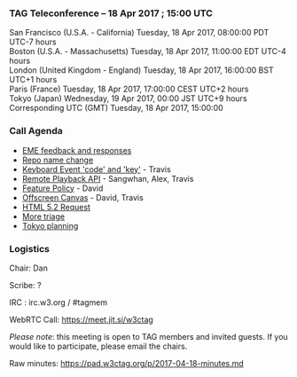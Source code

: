 ### TAG Teleconference – 18 Apr 2017 ; 15:00 UTC

San Francisco (U.S.A. - California)	Tuesday, 18 Apr 2017, 08:00:00	PDT	UTC-7 hours  
Boston (U.S.A. - Massachusetts)	Tuesday, 18 Apr 2017, 11:00:00	EDT	UTC-4 hours  
London (United Kingdom - England)	Tuesday, 18 Apr 2017, 16:00:00	BST	UTC+1 hours  
Paris (France)	Tuesday, 18 Apr 2017, 17:00:00	CEST	UTC+2 hours  
Tokyo (Japan)	Wednesday, 19 Apr 2017, 00:00	JST	UTC+9 hours  
Corresponding UTC (GMT)	Tuesday, 18 Apr 2017, 15:00:00	 

### Call Agenda

* [EME feedback and responses](https://lists.w3.org/Archives/Public/www-tag/2017Apr/0004.html)
* [Repo name change](https://github.com/w3ctag/spec-reviews/issues/168)
* [Keyboard Event 'code' and 'key'](https://github.com/w3ctag/spec-reviews/issues/155) - Travis
* [Remote Playback API](https://github.com/w3ctag/spec-reviews/issues/145) - Sangwhan, Alex, Travis
* [Feature Policy](https://github.com/w3ctag/spec-reviews/issues/159) - David
* [Offscreen Canvas](https://github.com/w3ctag/spec-reviews/issues/141) - David, Travis
* [HTML 5.2 Request](https://lists.w3.org/Archives/Public/www-tag/2017Apr/0003.html)
* [More triage](https://github.com/w3ctag/spec-reviews/issues/)
* [Tokyo planning](https://github.com/w3ctag/meetings/tree/gh-pages/2017/04-tokyo)

### Logistics

Chair: Dan

Scribe: ?

IRC : irc.w3.org / #tagmem

WebRTC Call: https://meet.jit.si/w3ctag

*Please note*: this meeting is open to TAG members and invited guests. If you would like to participate, please email the chairs.

Raw minutes: https://pad.w3ctag.org/p/2017-04-18-minutes.md
